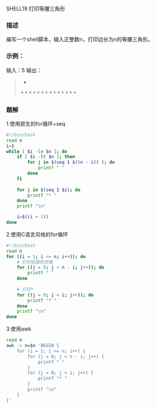 SHELL19 打印等腰三角形

### 描述
编写一个shell脚本，输入正整数n，打印边长为n的等腰三角形。

### 示例：
输入：5
输出：

>  *
>  \* *
> \* * *
> \* * * *
>\* * * * *

### 题解

1.使用原生的for循环+seq

```bash
#!/bin/bash
read n
i=1
while [ $i -le $n ]; do
    if [ $i -lt $n ]; then
        for j in $(seq 1 $((n - i)) ); do
            printf " " 
        done
    fi  
    
    for j in $(seq 1 $i); do
        printf "* "
    done
    printf "\n"

    i=$((i + 1))
done
```

2.使用C语言风格的for循环

```bash
#!/bin/bash
read n
for ((i = 1; i <= n; i++)); do
    # 打印前面的空格
    for ((j = 0; j < n - i; j++)); do
        printf " "
    done
    
    # 打印*
    for ((j = 0; j < i; j++)); do
        printf "* "
    done
    printf "\n"
done
```

3.使用awk

```bash
read n
awk -v n=$n 'BEGIN {
    for (i = 1; i <= n; i++) {
        for (j = 0; j < n - i; j++) {
            printf " "
        }
        for (j = 0; j < i; j++) {
            printf "* "
        }
        printf "\n"
    }
}' 
```

